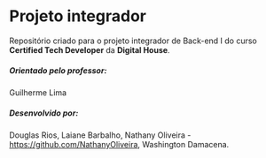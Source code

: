 # Projeto integrador




Repositório criado para o projeto integrador de Back-end I do curso **Certified Tech Developer** da **Digital House**.


##### Orientado pelo professor:
Guilherme Lima

##### Desenvolvido por:
Douglas Rios,
Laiane Barbalho,
Nathany Oliveira - https://github.com/NathanyOliveira,
Washington Damacena.
